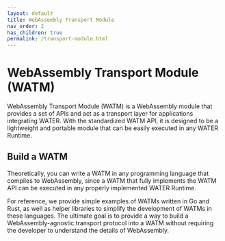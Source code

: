 ```yaml
---
layout: default
title: WebAssembly Transport Module
nav_order: 2
has_children: true
permalink: /transport-module.html
---
```


# WebAssembly Transport Module (WATM)

WebAssembly Transport Module (WATM) is a WebAssembly module that provides a set of APIs and act as a transport layer for applications integrating WATER. With the standardized WATM API, it is designed to be a lightweight and portable module that can be easily executed in any WATER Runtime.

## Build a WATM

Theoretically, you can write a WATM in any programming language that compiles to WebAssembly, since a WATM that fully implements the WATM API can be executed in any properly implemented WATER Runtime. 

For reference, we provide simple examples of WATMs written in Go and Rust, as well as helper libraries to simplify the development of WATMs in these languages. The ultimate goal is to provide a way to build a WebAssembly-agnostic transport protocol into a WATM without requiring the developer to understand the details of WebAssembly.